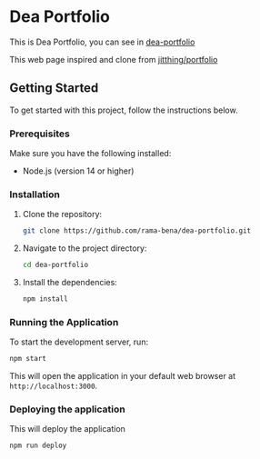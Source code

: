 
# Dea Portfolio

This is Dea Portfolio, you can see in [dea-portfolio](https://rama-bena.github.io/dea-portfolio/)

This web page inspired and clone from [jitthing/portfolio](https://github.com/jitthing/portfolio)

## Getting Started

To get started with this project, follow the instructions below.

### Prerequisites

Make sure you have the following installed:

- Node.js (version 14 or higher)

### Installation

1. Clone the repository:

   ```bash
   git clone https://github.com/rama-bena/dea-portfolio.git
   ```

2. Navigate to the project directory:

   ```bash
   cd dea-portfolio
   ```

3. Install the dependencies:

   ```bash
   npm install
   ```

### Running the Application

To start the development server, run:

```bash
npm start
```

This will open the application in your default web browser at `http://localhost:3000`.

### Deploying the application

This will deploy the application

```bash
npm run deploy
```
